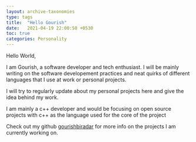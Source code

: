 ```yaml
---
layout: archive-taxonomies
type: tags
title:  "Hello Gourish"
date:   2021-04-19 22:00:50 +0530
toc: true
categories: Personality 
---
```

Hello World,

I am Gourish, a software developer and tech enthusiast. 
I will be mainly writing on the software developement practices and neat quirks of different languages that I use at work or personal projects.

I will try to regularly update about my personal projects here and give the idea behind my work. 

I am mainly a c++ developer and would be focusing on open source projects with c++ as the language used for the core of the project

Check out my github [gourishbiradar][gourishbiradar-github] for more info on the projects I am currently working on.

[gourishbiradar-github]: https://github.com/gourishbiradar
